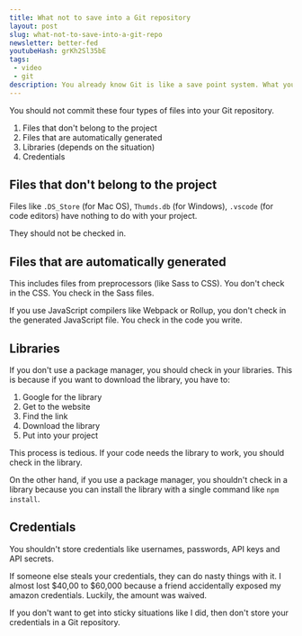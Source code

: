 ```yaml
---
title: What not to save into a Git repository
layout: post
slug: what-not-to-save-into-a-git-repo
newsletter: better-fed
youtubeHash: grKh2Sl35bE
tags:
 - video
 - git
description: You already know Git is like a save point system. What you've done so far is to learn to save. But how do you undo, and go back to a previous state? That's what we're going to cover
---
```


You should not commit these four types of files into your Git repository.

1. Files that don't belong to the project
2. Files that are automatically generated
3. Libraries (depends on the situation)
4. Credentials

<!-- more -->

## Files that don't belong to the project

Files like `.DS_Store` (for Mac OS), `Thumds.db` (for Windows), `.vscode` (for code editors) have nothing to do with your project.

They should not be checked in.

## Files that are automatically generated

This includes files from preprocessors (like Sass to CSS). You don't check in the CSS. You check in the Sass files.

If you use JavaScript compilers like Webpack or Rollup, you don't check in the generated JavaScript file. You check in the code you write.

## Libraries

If you don't use a package manager, you should check in your libraries. This is because if you want to download the library, you have to:

1. Google for the library
2. Get to the website
3. Find the link
4. Download the library
5. Put into your project

This process is tedious. If your code needs the library to work, you should check in the library.

On the other hand, if you use a package manager, you shouldn't check in a library because you can install the library with a single command like `npm install`.

## Credentials

You shouldn't store credentials like usernames, passwords, API keys and API secrets.

If someone else steals your credentials, they can do nasty things with it. I almost lost $40,00 to $60,000 because a friend accidentally exposed my amazon credentials. Luckily, the amount was waived.

If you don't want to get into sticky situations like I did, then don't store your credentials in a Git repository.
